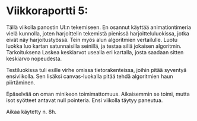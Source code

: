 # Viikkoraportti 5:


Tällä viikolla panostin UI:n tekemiseen. En osannut käyttää animationtimeria vielä kunnolla, joten harjoittelin tekemistä pienissä harjoitteluluokissa,
jotka eivät näy harjoitustyössä. Tein myös alun algoritmien vertailulle. Luotu luokka luo kartan satunnaisilla seinillä, ja testaa sillä jokaisen algoritmin. Tarkoituksena
Laskea keskiarvot usealla eri kartalla, josta saadaan sitten keskiarvo nopeudesta.

Testiluokissa tuli esille virhe omissa tietorakenteissa, joihin pitää syventyä ensiviikolla. Sen lisäksi canvas-luokalla pitää tehdä
algoritmien haun piirtäminen.

Epäselvää on oman minikeon toimimattomuus. Aikaisemmin se toimi, mutta isot syötteet antavat null pointeria. Ensi viikolla täytyy paneutua.


Aikaa käytetty n. 8h.
